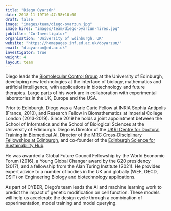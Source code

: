```yaml
---
title: "Diego Oyarzún"
date: 2018-11-19T10:47:58+10:00
draft: false
image: "images/team/diego-oyarzun.jpg"
image_hires: "images/team/diego-oyarzun-hires.jpg"
jobtitle: "Co-Investigator"
organisation: "University of Edinburgh, UK"
website: "https://homepages.inf.ed.ac.uk/doyarzun/"
email: "d.oyarzun@ed.ac.uk"
investigator: true
weight: 4
layout: team
---
```


Diego leads the [Biomolecular Control Group](https://homepages.inf.ed.ac.uk/doyarzun/) at the University of Edinburgh, developing new technologies at the interface of biology, mathematics and artificial intelligence, with applications in biotechnology and future therapies. Large parts of his work are in collaboration with experimental laboratories in the UK, Europe and the USA.

Prior to Edinburgh, Diego was a Marie Curie Fellow at INRIA Sophia Antipolis (France, 2010), and Research Fellow in Biomathematics at Imperial College London (2013-2019). Since 2019 he holds a joint appointment between the School of Informatics and the School of Biological Sciences at the University of Edinburgh. Diego is Director of the [UKRI Centre for Doctoral Training in Biomedical AI](https://web.inf.ed.ac.uk/cdt/biomedical-ai), Director of the [MRC Cross-Disciplinary Fellowships at Edinburgh](https://cross-disciplinary-fellowships.ed.ac.uk), and co-founder of the [Edinburgh Science for Sustainability Hub](https://cross-disciplinary-fellowships.ed.ac.uk).

He was awarded a Global Future Council Fellowship by the World Economic Forum (2016), a Young Global Changer award by the G20 presidency (2017), and a fellowship from the Alan Turing Institute (2021). He provides expert advice to a number of bodies in the UK and globally (WEF, OECD, DSIT) on Engineering Biology and biotechnology applications.

As part of CYBER, Diego’s team leads the AI and machine learning work to predict the impact of genetic modification on cell function. These models will help us accelerate the design cycle through a combination of experimentation, model training and model querying.
